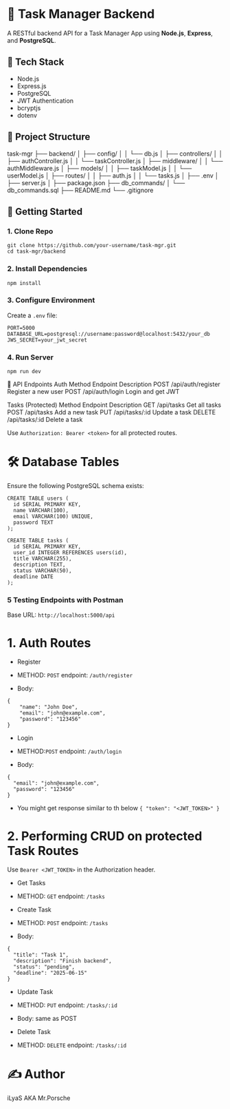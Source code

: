 # 📝 Task Manager Backend

A RESTful backend API for a Task Manager App using **Node.js**, **Express**, and **PostgreSQL**.

## 🔧 Tech Stack

- Node.js
- Express.js
- PostgreSQL
- JWT Authentication
- bcryptjs
- dotenv

## 📂 Project Structure

task-mgr
├── backend/
│    ├── config/
│    │ └── db.js
│    ├── controllers/
│    │ ├── authController.js
│    │ └── taskController.js
│    ├── middleware/
│    │ └── authMiddleware.js
│    ├── models/
│    │ ├── taskModel.js
│    │ └── userModel.js
│    ├── routes/
│    │ ├── auth.js
│    │ └── tasks.js
│    ├── .env
│    ├── server.js
│    ├── package.json
├── db_commands/
│    └── db_commands.sql <!-- for creating tables and all. -->
├── README.md
└── .gitignore

## 🚀 Getting Started

### 1. Clone Repo

```
git clone https://github.com/your-username/task-mgr.git
cd task-mgr/backend
```

### 2. Install Dependencies

`npm install`

### 3. Configure Environment

Create a `.env` file:

```
PORT=5000
DATABASE_URL=postgresql://username:password@localhost:5432/your_db
JWS_SECRET=your_jwt_secret
```

### 4. Run Server

`npm run dev`

🧪 API Endpoints
Auth
Method	        Endpoint	            Description
POST	        /api/auth/register	    Register a new user
POST	        /api/auth/login	        Login and get JWT

Tasks (Protected)
Method	        Endpoint	            Description
GET	            /api/tasks	            Get all tasks
POST	        /api/tasks	            Add a new task
PUT	            /api/tasks/:id	        Update a task
DELETE	        /api/tasks/:id	        Delete a task

Use `Authorization: Bearer <token>` for all protected routes.

# 🛠️ Database Tables

Ensure the following PostgreSQL schema exists:

```
CREATE TABLE users (
  id SERIAL PRIMARY KEY,
  name VARCHAR(100),
  email VARCHAR(100) UNIQUE,
  password TEXT
);

CREATE TABLE tasks (
  id SERIAL PRIMARY KEY,
  user_id INTEGER REFERENCES users(id),
  title VARCHAR(255),
  description TEXT,
  status VARCHAR(50),
  deadline DATE
);
```

### 5 Testing Endpoints with Postman

Base URL: `http://localhost:5000/api`

# 1. Auth Routes

* Register

- METHOD: `POST` endpoint: `/auth/register`

- Body:

```
{
    "name": "John Doe",
    "email": "john@example.com",
    "password": "123456"
}
```

* Login

- METHOD:`POST` endpoint: `/auth/login`

- Body:

```
{
  "email": "john@example.com",
  "password": "123456"
}
```

* You might get response similar to th below
`{ "token": "<JWT_TOKEN>" }`

# 2. Performing CRUD on protected Task Routes

Use `Bearer <JWT_TOKEN>` in the Authorization header.

* Get Tasks

- METHOD: `GET` endpoint: `/tasks`

* Create Task

- METHOD: `POST` endpoint: `/tasks`

- Body:

```
{
  "title": "Task 1",
  "description": "Finish backend",
  "status": "pending",
  "deadline": "2025-06-15"
}
```

* Update Task

- METHOD: `PUT` endpoint: `/tasks/:id`

- Body: same as POST

* Delete Task

- METHOD: `DELETE` endpoint: `/tasks/:id`

# ✍️ Author

iLyaS AKA Mr.Porsche